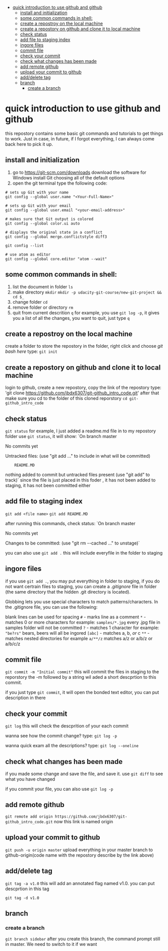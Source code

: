 <!-- MDTOC maxdepth:6 firsth1:1 numbering:0 flatten:0 bullets:1 updateOnSave:1 -->

- [quick introduction to use github and github](#quick-introduction-to-use-github-and-github)   
   - [install and initialization](#install-and-initialization)   
   - [some common commands in shell:](#some-common-commands-in-shell)   
   - [create a repostroy on the local machine](#create-a-repostroy-on-the-local-machine)   
   - [create a repostory on github and clone it to local machine](#create-a-repostory-on-github-and-clone-it-to-local-machine)   
   - [check status](#check-status)   
   - [add file to staging index](#add-file-to-staging-index)   
   - [ingore files](#ingore-files)   
   - [commit file](#commit-file)   
   - [check your commit](#check-your-commit)   
   - [check what changes has been made](#check-what-changes-has-been-made)   
   - [add remote github](#add-remote-github)   
   - [upload your commit to github](#upload-your-commit-to-github)   
   - [add/delete tag](#adddelete-tag)   
   - [branch](#branch)   
      - [create a branch](#create-a-branch)   

<!-- /MDTOC -->

# quick introduction to use github and github
this repostory contains some basic git commands and tutorials to get things to work. Just in case, in future, if I forgot everything, I can always come back here to pick it up.

## install and initialization

1. go to https://git-scm.com/downloads
download the software for Windows
install Git choosing all of the default options
2. open the git terminal
  type the following code:
```
# sets up Git with your name
git config --global user.name "<Your-Full-Name>"

# sets up Git with your email
git config --global user.email "<your-email-address>"

# makes sure that Git output is colored
git config --global color.ui auto

# displays the original state in a conflict
git config --global merge.conflictstyle diff3

git config --list

# use atom as editor
git config --global core.editor "atom --wait"
```

## some common commands in shell:
1. list the document in folder `ls`
2. make directory `mkdir` `mkdir -p udacity-git-course/new-git-project && cd $_`
3. change folder `cd`
4. remove folder or directory `rm`
5. quit from current descrition `q`
    for example, you use `git log -p`, it gives you a list of all the changes,
    you want to quit, just type `q`

## create a repostroy on the local machine
create a folder to store the repostory
in the folder, right click and choose _git bash here_
type:
`git init`

## create a repostory on github and clone it to local machine
login to github, create a new repostory, copy the link of the repostory
type:
'git clone https://github.com/jbdx6307/git-github_intro_code.git'
after that make sure you cd to the folder of this cloned reporstory
`cd git-github_intro_code`

## check status
`git status`
for example, I just added a readme.md file in to my repostory folder
use `git status`, it will show:
`On branch master

No commits yet

Untracked files:
  (use "git add <file>..." to include in what will be committed)

        README.MD

nothing added to commit but untracked files present (use "git add" to track)`
since the file is just placed in this foder , it has not been added to staging,
it has not been committed either

## add file to staging index
`git add <file name>`
`git add README.MD`

after running this commands, check status:
`On branch master

No commits yet

Changes to be committed:
  (use "git rm --cached <file>..." to unstage)`

you can also use `git add .`
this will include everyfile in the folder to staging

## ingore files
if you use `git add .`, you may put everything in folder to staging, if you do
not want certrain files to staging, you can create a _.gitignore_ file in folder
(the same directory that the hidden .git directory is located).

Globbing lets you use special characters to match patterns/characters.
In the .gitignore file, you can use the following:

blank lines can be used for spacing
``#`` - marks line as a comment
``*`` - matches 0 or more characters
        for example: `samples/*.jpg` every .jpg file in samples folder will not
        be committed
``?`` - matches 1 character
        for example: `"be?rs"` bears, beers will all be ingored
``[abc]`` - matches a, b, _or_ c
``**`` - matches nested directories
      for example `a/**/z` matches a/z or a/b/z or a/b/c/z

## commit file
`git commit -m "Initial commit"`
this will commit the files in staging to the reporstory
the -m followed by a string wil aded a short descprtion to this commit.

if you just type `git commit`, it will open the bonded text editor, you can
put description in there

## check your commit
`git log`
this will check the descprition of your each commit

wanna see how the commit change? type:
`git log -p`

wanna quick exam all the descriptions? type:
`git log --oneline`

## check what changes has been made
if you made some change and save the file, and save it. use
`git diff` to see what you have changed

if you commit your file, you can also use `git log -p`

## add remote github
`git remote add origin https://github.com/jbdx6307/git-github_intro_code.git`
now this link is named origin

## upload your commit to github
`git push -u origin master`
upload everything in your master branch to github-origin(code name with the
  repostory describe by the link above)

## add/delete tag
`git tag -a v1.0`
this will add  an annotated flag named v1.0. you can put descprtion in this tag

`git tag -d v1.0`


## branch
### create a branch
`git branch sidebar`
after you create this branch, the command prompt still in master. We need to
switch to it if we want
